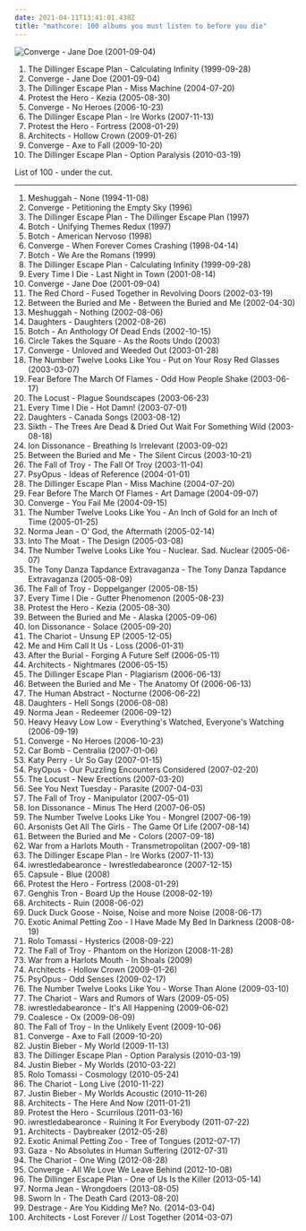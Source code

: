 ```yaml
---
date: 2021-04-11T13:41:01.438Z
title: "mathcore: 100 albums you must listen to before you die"
---
```

![Converge - Jane Doe (2001-09-04)](http://coverartarchive.org/release/c0c80905-b460-4385-b84d-b068eb14bf5a/7979568810-500.jpg "Converge - Jane Doe (2001-09-04)")
<ol class="albums">
<li data-cover="http://coverartarchive.org/release/b37590d5-8bb9-456f-944d-a92251a70a00/26500671993-500.jpg" data-tags="mathcore" role="button">The Dillinger Escape Plan - Calculating Infinity (1999-09-28)</li>
<li data-cover="http://coverartarchive.org/release/c0c80905-b460-4385-b84d-b068eb14bf5a/7979568810-500.jpg" data-tags="metalcore, mathcore, hardcore" role="button">Converge - Jane Doe (2001-09-04)</li>
<li data-cover="http://coverartarchive.org/release/42ea3211-d82a-465a-8ead-741a2e7dcf55/8879651355-500.jpg" data-tags="mathcore" role="button">The Dillinger Escape Plan - Miss Machine (2004-07-20)</li>
<li data-cover="http://coverartarchive.org/release/823a4507-0214-4494-94b4-a412bea51fb3/26400961318-500.jpg" data-tags="mathcore, progressive metalcore" role="button">Protest the Hero - Kezia (2005-08-30)</li>
<li data-cover="http://coverartarchive.org/release/04db6701-f59b-36bc-b729-0c125f1dc263/2471715861-500.jpg" data-tags="metalcore, mathcore, hardcore" role="button">Converge - No Heroes (2006-10-23)</li>
<li data-cover="http://coverartarchive.org/release/f9fb71aa-44af-4cc3-8dd9-ef83a5f95454/9120940458-500.jpg" data-tags="mathcore" role="button">The Dillinger Escape Plan - Ire Works (2007-11-13)</li>
<li data-cover="http://coverartarchive.org/release/1bdae9a8-1c33-310b-9f7a-a03bf9b24f66/12050743618-500.jpg" data-tags="progressive metal, progressive metalcore, mathcore, metalcore" role="button">Protest the Hero - Fortress (2008-01-29)</li>
<li data-cover="http://coverartarchive.org/release/41b4c3be-b228-4abc-a79c-5f2fd31169b4/20002393726-500.jpg" data-tags="metalcore, mathcore" role="button">Architects - Hollow Crown (2009-01-26)</li>
<li data-cover="http://coverartarchive.org/release/84f8ae0e-8d40-409a-adc4-45147c427a3d/26277466151-500.jpg" data-tags="metalcore, mathcore" role="button">Converge - Axe to Fall (2009-10-20)</li>
<li data-cover="http://coverartarchive.org/release/41656589-834e-432e-ac48-e92f7fc0ec58/28510376732-500.jpg" data-tags="mathcore" role="button">The Dillinger Escape Plan - Option Paralysis (2010-03-19)</li>
</ol>
List of 100 - under the cut.
<!-- more -->

_________________

<ol class="albums">
<li data-cover="http://coverartarchive.org/release/c6d7934e-ef96-4ee7-b150-15264dad20e6/7203258162-500.jpg" data-tags="progressive metal, thrash metal, math metal" role="button">
Meshuggah - None (1994-11-08)
</li>
<li data-cover="http://coverartarchive.org/release/3940d3ef-36ee-4485-8b14-70a65f3906b9/26281067448-500.jpg" data-tags="metalcore, hardcore, mathcore" role="button">
Converge - Petitioning the Empty Sky (1996)
</li>
<li data-cover="http://coverartarchive.org/release/864fea9e-14c2-4d91-af31-67c2a06d8622/26500496298-500.jpg" data-tags="mathcore" role="button">
The Dillinger Escape Plan - The Dillinger Escape Plan (1997)
</li>
<li data-cover="http://coverartarchive.org/release/0ea34ebe-26b4-4eef-95c2-6603ecc3149f/28269315809-500.jpg" data-tags="metalcore, mathcore" role="button">
Botch - Unifying Themes Redux (1997)
</li>
<li data-cover="http://coverartarchive.org/release/bf382078-916b-4b37-a2a5-64f1888a4ea7/10719186208-500.jpg" data-tags="mathcore" role="button">
Botch - American Nervoso (1998)
</li>
<li data-cover="http://coverartarchive.org/release/1bcfb75b-d86f-4134-ac22-01d28984b4f9/28715607028-500.jpg" data-tags="metalcore" role="button">
Converge - When Forever Comes Crashing (1998-04-14)
</li>
<li data-cover="http://coverartarchive.org/release/cfe00e87-0088-46ad-81bc-2aaa26582010/22226836156-500.jpg" data-tags="mathcore" role="button">
Botch - We Are the Romans (1999)
</li>
<li data-cover="http://coverartarchive.org/release/b37590d5-8bb9-456f-944d-a92251a70a00/26500671993-500.jpg" data-tags="mathcore" role="button">
The Dillinger Escape Plan - Calculating Infinity (1999-09-28)
</li>
<li data-cover="http://coverartarchive.org/release/d807723f-23f6-426f-8523-0690beeae349/16795995796-500.jpg" data-tags="metalcore, mathcore" role="button">
Every Time I Die - Last Night in Town (2001-08-14)
</li>
<li data-cover="http://coverartarchive.org/release/c0c80905-b460-4385-b84d-b068eb14bf5a/7979568810-500.jpg" data-tags="metalcore, mathcore, hardcore" role="button">
Converge - Jane Doe (2001-09-04)
</li>
<li data-cover="https://img.discogs.com/qyDf468PMSC_vBITyVfMcIVSINQ=/fit-in/600x600/filters:strip_icc():format(jpeg):mode_rgb():quality(90)/discogs-images/R-1031857-1588470996-4412.jpeg.jpg" data-tags="death metal, deathcore" role="button">
The Red Chord - Fused Together in Revolving Doors (2002-03-19)
</li>
<li data-cover="http://coverartarchive.org/release/314ed00f-107c-3794-990b-08dbd9d4c538/15533917233-500.jpg" data-tags="metalcore, progressive metal" role="button">
Between the Buried and Me - Between the Buried and Me (2002-04-30)
</li>
<li data-cover="https://img.discogs.com/5xBkjs9_H7qcUcVCSFd9pfAbu7Y=/fit-in/600x600/filters:strip_icc():format(jpeg):mode_rgb():quality(90)/discogs-images/R-654747-1285957481.jpeg.jpg" data-tags="progressive metal" role="button">
Meshuggah - Nothing (2002-08-06)
</li>
<li data-cover="http://coverartarchive.org/release/ea719664-47cb-41cc-b5df-ec3ce7d5ab31/27629719871-500.jpg" data-tags="mathcore" role="button">
Daughters - Daughters (2002-08-26)
</li>
<li data-cover="http://coverartarchive.org/release/fa31ed8b-d08b-4019-bd10-cc246913b68e/20380277004-500.jpg" data-tags="metalcore, mathcore" role="button">
Botch - An Anthology Of Dead Ends (2002-10-15)
</li>
<li data-cover="https://img.discogs.com/vZJp_NsfZ9gWVgB1b02nWTLnKMk=/fit-in/600x528/filters:strip_icc():format(jpeg):mode_rgb():quality(90)/discogs-images/R-1170925-1478395739-2078.jpeg.jpg" data-tags="screamo" role="button">
Circle Takes the Square - As the Roots Undo (2003)
</li>
<li data-cover="http://coverartarchive.org/release/87cc11ea-834d-4662-ae73-e070c2e247bd/16155591338-500.jpg" data-tags="hardcore, mathcore" role="button">
Converge - Unloved and Weeded Out (2003-01-28)
</li>
<li data-cover="http://coverartarchive.org/release/d0f827bc-770d-41b7-9d77-85816f12ce37/27079443336-500.jpg" data-tags="mathcore" role="button">
The Number Twelve Looks Like You - Put on Your Rosy Red Glasses (2003-03-07)
</li>
<li data-cover="http://coverartarchive.org/release/b40fbe51-7fd8-3526-b451-e98c340aeebb/15731841501-500.jpg" data-tags="metalcore, hardcore, post-hardcore" role="button">
Fear Before The March Of Flames - Odd How People Shake (2003-06-17)
</li>
<li data-cover="http://coverartarchive.org/release/8bd4799f-cb4b-4942-a337-4e7e05734189/4517163075-500.jpg" data-tags="grindcore, mathcore, noisecore" role="button">
The Locust - Plague Soundscapes (2003-06-23)
</li>
<li data-cover="http://coverartarchive.org/release/290d2027-935a-4650-b41e-03716559c364/4441324397-500.jpg" data-tags="metalcore, hardcore" role="button">
Every Time I Die - Hot Damn! (2003-07-01)
</li>
<li data-cover="http://coverartarchive.org/release/8e2047a7-2459-4b44-b7f0-e10a8c88a2f7/24234613745-500.jpg" data-tags="mathcore, experimental" role="button">
Daughters - Canada Songs (2003-08-12)
</li>
<li data-cover="http://coverartarchive.org/release/2caca710-5329-4bc6-81bd-278e2f3a57bb/20525782942-500.jpg" data-tags="progressive metal, mathcore" role="button">
Sikth - The Trees Are Dead & Dried Out Wait For Something Wild (2003-08-18)
</li>
<li data-cover="http://coverartarchive.org/release/964d92e8-f368-4942-935a-897f71a8eac7/16254480661-500.jpg" data-tags="mathcore" role="button">
Ion Dissonance - Breathing Is Irrelevant (2003-09-02)
</li>
<li data-cover="https://img.discogs.com/BXMbpuezaN5RaJUNwwi7D5fJrbk=/fit-in/595x585/filters:strip_icc():format(jpeg):mode_rgb():quality(90)/discogs-images/R-3246636-1372379293-9403.jpeg.jpg" data-tags="progressive metal, metalcore" role="button">
Between the Buried and Me - The Silent Circus (2003-10-21)
</li>
<li data-cover="http://coverartarchive.org/release/a660c2ae-4ad9-4682-b06a-a95ffa3ab4a7/26500850268-500.jpg" data-tags="post-hardcore" role="button">
The Fall of Troy - The Fall Of Troy (2003-11-04)
</li>
<li data-cover="http://coverartarchive.org/release/5574941e-a3f8-4b41-b27a-6fd69b6ca0ec/21363651673-500.jpg" data-tags="mathcore" role="button">
PsyOpus - Ideas of Reference (2004-01-01)
</li>
<li data-cover="http://coverartarchive.org/release/42ea3211-d82a-465a-8ead-741a2e7dcf55/8879651355-500.jpg" data-tags="mathcore" role="button">
The Dillinger Escape Plan - Miss Machine (2004-07-20)
</li>
<li data-cover="http://coverartarchive.org/release/dc15df1e-9d7d-4f41-9314-9d14d8403d2a/26506588067-500.jpg" data-tags="hardcore, metalcore" role="button">
Fear Before The March Of Flames - Art Damage (2004-09-07)
</li>
<li data-cover="http://coverartarchive.org/release/e3f3dd24-798c-4d2e-8f34-7e97d3ced433/7264557525-500.jpg" data-tags="hardcore, metalcore, mathcore" role="button">
Converge - You Fail Me (2004-09-15)
</li>
<li data-cover="https://img.discogs.com/N6kNF0iRCGMMecC9fj9jQx1u8ws=/fit-in/450x450/filters:strip_icc():format(jpeg):mode_rgb():quality(90)/discogs-images/R-770461-1157012412.jpeg.jpg" data-tags="mathcore" role="button">
The Number Twelve Looks Like You - An Inch of Gold for an Inch of Time (2005-01-25)
</li>
<li data-cover="https://img.discogs.com/8E2ZNuEDu1M76ncBIYAhh9LHD1Q=/fit-in/300x300/filters:strip_icc():format(jpeg):mode_rgb():quality(90)/discogs-images/R-2056407-1261321215.jpeg.jpg" data-tags="mathcore" role="button">
Norma Jean - O' God, the Aftermath (2005-02-14)
</li>
<li data-cover="https://img.discogs.com/OC9bIbfe3J-3blyqA-p0KstiUf4=/fit-in/600x597/filters:strip_icc():format(jpeg):mode_rgb():quality(90)/discogs-images/R-2162011-1569763003-3438.jpeg.jpg" data-tags="mathcore" role="button">
Into The Moat - The Design (2005-03-08)
</li>
<li data-cover="http://coverartarchive.org/release/02942ebd-41d0-4868-a6aa-20f70ffee92b/7928073801-500.jpg" data-tags="metalcore, metal, mathcore" role="button">
The Number Twelve Looks Like You - Nuclear. Sad. Nuclear (2005-06-07)
</li>
<li data-cover="https://img.discogs.com/YAd9gr0RvqU1WxJ2xIqmUHZIO1k=/fit-in/220x220/filters:strip_icc():format(jpeg):mode_rgb():quality(90)/discogs-images/R-1456475-1307277740.jpeg.jpg" data-tags="mathcore" role="button">
The Tony Danza Tapdance Extravaganza - The Tony Danza Tapdance Extravaganza (2005-08-09)
</li>
<li data-cover="http://coverartarchive.org/release/45641120-9137-3d9b-bb47-8915b1541a3d/17802812575-500.jpg" data-tags="post-hardcore" role="button">
The Fall of Troy - Doppelganger (2005-08-15)
</li>
<li data-cover="http://coverartarchive.org/release/8bc8d446-5b5f-49de-b9c0-31ce46283831/26720885055-500.jpg" data-tags="metalcore, hardcore" role="button">
Every Time I Die - Gutter Phenomenon (2005-08-23)
</li>
<li data-cover="http://coverartarchive.org/release/823a4507-0214-4494-94b4-a412bea51fb3/26400961318-500.jpg" data-tags="mathcore, progressive metalcore" role="button">
Protest the Hero - Kezia (2005-08-30)
</li>
<li data-cover="http://coverartarchive.org/release/470507f1-c04b-4401-b6db-33ef1ad2d0f7/27965748643-500.jpg" data-tags="progressive metal" role="button">
Between the Buried and Me - Alaska (2005-09-06)
</li>
<li data-cover="https://img.discogs.com/XnnkqZggbijApoY4bKcNmpE5A9w=/fit-in/600x600/filters:strip_icc():format(jpeg):mode_rgb():quality(90)/discogs-images/R-2782286-1300802505.jpeg.jpg" data-tags="mathcore" role="button">
Ion Dissonance - Solace (2005-09-20)
</li>
<li data-cover="http://coverartarchive.org/release/c2a7c5ec-9bf8-45c8-ab10-7fd6a04f90f0/21192167958-500.jpg" data-tags="metalcore, chaotic hardcore, mathcore" role="button">
The Chariot - Unsung EP (2005-12-05)
</li>
<li data-cover="https://img.discogs.com/ZeRp5mTnz1FTfaXCEARMbo2tkd8=/fit-in/398x398/filters:strip_icc():format(jpeg):mode_rgb():quality(90)/discogs-images/R-2547187-1289971364.jpeg.jpg" data-tags="mathcore" role="button">
Me and Him Call It Us - Loss (2006-01-31)
</li>
<li data-cover="http://coverartarchive.org/release/69ea0616-e19f-4c92-bb80-405a1c1df445/27189691829-500.jpg" data-tags="deathcore, progressive metalcore, melodic metalcore, technical metalcore" role="button">
After the Burial - Forging A Future Self (2006-05-11)
</li>
<li data-cover="http://coverartarchive.org/release/fc891dcb-eea0-4659-a9a1-fc21cfb1fab2/20002248335-500.jpg" data-tags="mathcore, metalcore" role="button">
Architects - Nightmares (2006-05-15)
</li>
<li data-cover="http://coverartarchive.org/release/f0d51ae8-6e20-4588-ba6e-e95d04fb36cb/4980648812-500.jpg" data-tags="experimental, hardcore punk, mathcore" role="button">
The Dillinger Escape Plan - Plagiarism (2006-06-13)
</li>
<li data-cover="http://coverartarchive.org/release/00103e5a-a298-4108-9f74-4a5d9490a6ef/2772311711-500.jpg" data-tags="progressive metal, cover album" role="button">
Between the Buried and Me - The Anatomy Of (2006-06-13)
</li>
<li data-cover="http://coverartarchive.org/release/1ccacb7d-082c-4889-bf3e-bc424dfa5c49/26310137897-500.jpg" data-tags="metalcore, progressive metal" role="button">
The Human Abstract - Nocturne (2006-06-22)
</li>
<li data-cover="http://coverartarchive.org/release/d9a38a1e-7009-42b1-a572-1400dd77c1bd/7711404289-500.jpg" data-tags="mathcore" role="button">
Daughters - Hell Songs (2006-08-08)
</li>
<li data-cover="https://img.discogs.com/tyWc16V9BxwvWEIocD7PeSuJ7C0=/fit-in/600x599/filters:strip_icc():format(jpeg):mode_rgb():quality(90)/discogs-images/R-12102410-1528428097-3156.jpeg.jpg" data-tags="metalcore" role="button">
Norma Jean - Redeemer (2006-09-12)
</li>
<li data-cover="http://coverartarchive.org/release/9d13e3dd-67b2-444b-9f54-f420f0801888/26506766143-500.jpg" data-tags="grindcore, experimental" role="button">
Heavy Heavy Low Low - Everything's Watched, Everyone's Watching (2006-09-19)
</li>
<li data-cover="http://coverartarchive.org/release/04db6701-f59b-36bc-b729-0c125f1dc263/2471715861-500.jpg" data-tags="metalcore, mathcore, hardcore" role="button">
Converge - No Heroes (2006-10-23)
</li>
<li data-cover="http://coverartarchive.org/release/2a48e55e-5876-4477-8b53-44474b7f9a35/2061177990-500.jpg" data-tags="mathcore" role="button">
Car Bomb - Centralia (2007-01-06)
</li>
<li data-cover="https://img.discogs.com/VPZYWF2ksSiHJqfZgVaantZcQWw=/fit-in/600x570/filters:strip_icc():format(jpeg):mode_rgb():quality(90)/discogs-images/R-5182187-1386762667-5591.jpeg.jpg" data-tags="female vocalists" role="button">
Katy Perry - Ur So Gay (2007-01-15)
</li>
<li data-cover="https://img.discogs.com/iWyRJbHjh45yON6e95jzI7_Q7yE=/fit-in/240x240/filters:strip_icc():format(jpeg):mode_rgb():quality(90)/discogs-images/R-1061669-1189109237.jpeg.jpg" data-tags="mathcore" role="button">
PsyOpus - Our Puzzling Encounters Considered (2007-02-20)
</li>
<li data-cover="http://coverartarchive.org/release/6bda19eb-20e4-4f9c-9b21-4ec27d086d57/4517182459-500.jpg" data-tags="mathcore" role="button">
The Locust - New Erections (2007-03-20)
</li>
<li data-cover="https://img.discogs.com/Uk0nm8c7oLNBjTpasaPyptc34Q4=/fit-in/450x450/filters:strip_icc():format(jpeg):mode_rgb():quality(90)/discogs-images/R-1393274-1215839336.jpeg.jpg" data-tags="mathcore" role="button">
See You Next Tuesday - Parasite (2007-04-03)
</li>
<li data-cover="https://img.discogs.com/F0PJpap4eBWr5cbsS72NJ-CgUBo=/fit-in/600x539/filters:strip_icc():format(jpeg):mode_rgb():quality(90)/discogs-images/R-1071802-1215843325.jpeg.jpg" data-tags="post-hardcore" role="button">
The Fall of Troy - Manipulator (2007-05-01)
</li>
<li data-cover="http://coverartarchive.org/release/36ecf488-9cdb-391a-9f51-d0c34254d045/19974817755-500.jpg" data-tags="mathcore" role="button">
Ion Dissonance - Minus The Herd (2007-06-05)
</li>
<li data-cover="http://coverartarchive.org/release/3c89d6d8-74f6-375f-a06e-a271012d3ccd/27078108254-500.jpg" data-tags="mathcore" role="button">
The Number Twelve Looks Like You - Mongrel (2007-06-19)
</li>
<li data-cover="http://coverartarchive.org/release/1066b8f2-237c-4461-9dbb-540a5aecc540/15528876986-500.jpg" data-tags="deathcore" role="button">
Arsonists Get All The Girls - The Game Of Life (2007-08-14)
</li>
<li data-cover="http://coverartarchive.org/release/e1ca8464-3477-4568-b4e3-88aaa08b38d1/15533985949-500.jpg" data-tags="progressive metal" role="button">
Between the Buried and Me - Colors (2007-09-18)
</li>
<li data-cover="https://img.discogs.com/RCXdsHPq9KCvHZk_It-uxfeso40=/fit-in/450x450/filters:strip_icc():format(jpeg):mode_rgb():quality(90)/discogs-images/R-1723289-1239279534.jpeg.jpg" data-tags="deathcore, mathcore" role="button">
War from a Harlots Mouth - Transmetropolitan (2007-09-18)
</li>
<li data-cover="http://coverartarchive.org/release/f9fb71aa-44af-4cc3-8dd9-ef83a5f95454/9120940458-500.jpg" data-tags="mathcore" role="button">
The Dillinger Escape Plan - Ire Works (2007-11-13)
</li>
<li data-cover="http://coverartarchive.org/release/1ee0ac7b-3696-44e3-94c8-783eda35ee75/6683333870-500.jpg" data-tags="experimental, mathcore, deathcore" role="button">
iwrestledabearonce - Iwrestledabearonce (2007-12-15)
</li>
<li data-cover="http://coverartarchive.org/release/855f0762-01b7-4d7f-99f4-364eca05bb4e/8270013529-500.jpg" data-tags="mathcore" role="button">
Capsule - Blue (2008)
</li>
<li data-cover="http://coverartarchive.org/release/1bdae9a8-1c33-310b-9f7a-a03bf9b24f66/12050743618-500.jpg" data-tags="progressive metal, progressive metalcore, mathcore, metalcore" role="button">
Protest the Hero - Fortress (2008-01-29)
</li>
<li data-cover="http://coverartarchive.org/release/d08330be-7e1b-4cc1-b9b9-a1662c0ad62f/14476655259-500.jpg" data-tags="experimental, grindcore, cybergrind" role="button">
Genghis Tron - Board Up the House (2008-02-19)
</li>
<li data-cover="https://img.discogs.com/SQxuLUlGGruxVSMBdmpI8Ev6iro=/fit-in/300x304/filters:strip_icc():format(jpeg):mode_rgb():quality(90)/discogs-images/R-2551329-1290045489.jpeg.jpg" data-tags="mathcore" role="button">
Architects - Ruin (2008-06-02)
</li>
<li data-cover="https://img.discogs.com/R77oDC3ePNo5T3pWma__RIMQ-s0=/fit-in/300x300/filters:strip_icc():format(jpeg):mode_rgb():quality(90)/discogs-images/R-3094173-1315434080.jpeg.jpg" data-tags="mathcore" role="button">
Duck Duck Goose - Noise, Noise and more Noise (2008-06-17)
</li>
<li data-cover="https://img.discogs.com/flx8uYuhHbv5WMKluPM8fxzQEZQ=/fit-in/500x450/filters:strip_icc():format(jpeg):mode_rgb():quality(90)/discogs-images/R-2846257-1303732161.jpeg.jpg" data-tags="mathcore" role="button">
Exotic Animal Petting Zoo - I Have Made My Bed In Darkness (2008-08-19)
</li>
<li data-cover="https://img.discogs.com/WXCzUlxcbTfWdmg6kmfZefVZOlM=/fit-in/600x600/filters:strip_icc():format(jpeg):mode_rgb():quality(90)/discogs-images/R-1585544-1330683903.jpeg.jpg" data-tags="mathcore" role="button">
Rolo Tomassi - Hysterics (2008-09-22)
</li>
<li data-cover="http://coverartarchive.org/release/df45d0f3-7ce4-4e18-8a59-6d87103829cc/8703023202-500.jpg" data-tags="progressive rock, progressive, post-hardcore" role="button">
The Fall of Troy - Phantom on the Horizon (2008-11-28)
</li>
<li data-cover="https://img.discogs.com/KKrjcWZWW8fuDoNOcKeWLf-C8pY=/fit-in/500x500/filters:strip_icc():format(jpeg):mode_rgb():quality(90)/discogs-images/R-2351791-1278921289.png.jpg" data-tags="mathcore, deathcore" role="button">
War from a Harlots Mouth - In Shoals (2009)
</li>
<li data-cover="http://coverartarchive.org/release/41b4c3be-b228-4abc-a79c-5f2fd31169b4/20002393726-500.jpg" data-tags="metalcore, mathcore" role="button">
Architects - Hollow Crown (2009-01-26)
</li>
<li data-cover="https://img.discogs.com/LdIBybccl9F1k4KFW2wVPXcqAJI=/fit-in/500x500/filters:strip_icc():format(jpeg):mode_rgb():quality(90)/discogs-images/R-1694186-1307191550.jpeg.jpg" data-tags="mathcore" role="button">
PsyOpus - Odd Senses (2009-02-17)
</li>
<li data-cover="http://coverartarchive.org/release/4f03e19a-4395-4cc4-922d-852cf1270ce4/24074921452-500.jpg" data-tags="mathcore" role="button">
The Number Twelve Looks Like You - Worse Than Alone (2009-03-10)
</li>
<li data-cover="http://coverartarchive.org/release/df0fb4c2-0482-4046-bdb0-89695b1d4d6f/21192200341-500.jpg" data-tags="chaotic hardcore, mathcore" role="button">
The Chariot - Wars and Rumors of Wars (2009-05-05)
</li>
<li data-cover="https://img.discogs.com/CHr9MOiiZyTmk44zGoENbFH68YY=/fit-in/600x590/filters:strip_icc():format(jpeg):mode_rgb():quality(90)/discogs-images/R-5139790-1604255277-1206.jpeg.jpg" data-tags="experimental, deathcore, mathcore" role="button">
iwrestledabearonce - It's All Happening (2009-06-02)
</li>
<li data-cover="http://coverartarchive.org/release/264134a2-99f2-4a38-80da-ecc4c5e3df6f/28729186719-500.jpg" data-tags="mathcore" role="button">
Coalesce - Ox (2009-06-09)
</li>
<li data-cover="http://coverartarchive.org/release/ff398e09-c0ce-4d06-ac4c-de78096b6551/24625583789-500.jpg" data-tags="progressive rock, post-hardcore, progressive" role="button">
The Fall of Troy - In the Unlikely Event (2009-10-06)
</li>
<li data-cover="http://coverartarchive.org/release/84f8ae0e-8d40-409a-adc4-45147c427a3d/26277466151-500.jpg" data-tags="metalcore, mathcore" role="button">
Converge - Axe to Fall (2009-10-20)
</li>
<li data-cover="http://coverartarchive.org/release/ca702418-7848-3992-b860-18409362b356/3667047678-500.jpg" data-tags="justin bieber, my world, totec radio" role="button">
Justin Bieber - My World (2009-11-13)
</li>
<li data-cover="http://coverartarchive.org/release/41656589-834e-432e-ac48-e92f7fc0ec58/28510376732-500.jpg" data-tags="mathcore" role="button">
The Dillinger Escape Plan - Option Paralysis (2010-03-19)
</li>
<li data-cover="http://coverartarchive.org/release/6bfba6d5-71fc-454b-b3a0-63632a1459fa/20855090957-500.jpg" data-tags="totec radio, justin bieber, goregrind, justin bieber my worlds" role="button">
Justin Bieber - My Worlds (2010-03-22)
</li>
<li data-cover="http://coverartarchive.org/release/95961c06-c3bb-4fe1-912e-7559ce0340fe/10554778238-500.jpg" data-tags="mathcore" role="button">
Rolo Tomassi - Cosmology (2010-05-24)
</li>
<li data-cover="https://img.discogs.com/3LOAhxCjAStQ3AEgV1qAsukrKag=/fit-in/600x600/filters:strip_icc():format(jpeg):mode_rgb():quality(90)/discogs-images/R-2565251-1290716034.jpeg.jpg" data-tags="mathcore" role="button">
The Chariot - Long Live (2010-11-22)
</li>
<li data-cover="http://coverartarchive.org/release/d9206472-5d0c-4617-a1d3-75466a346934/15444150049-500.jpg" data-tags="totec radio, justin bieber" role="button">
Justin Bieber - My Worlds Acoustic (2010-11-26)
</li>
<li data-cover="http://coverartarchive.org/release/27f2d3c5-50b6-4a97-a2d1-2da283881fe3/20002674834-500.jpg" data-tags="metalcore" role="button">
Architects - The Here And Now (2011-01-21)
</li>
<li data-cover="https://img.discogs.com/H-JdMk0flhfn4gE_wPRYTwcmciU=/fit-in/400x400/filters:strip_icc():format(jpeg):mode_rgb():quality(90)/discogs-images/R-2848672-1606643252-5453.jpeg.jpg" data-tags="progressive metal" role="button">
Protest the Hero - Scurrilous (2011-03-16)
</li>
<li data-cover="http://coverartarchive.org/release/4d5c51e6-f00f-4570-b136-85fc53e9e3a8/26433855871-500.jpg" data-tags="experimental, mathcore" role="button">
iwrestledabearonce - Ruining It For Everybody (2011-07-22)
</li>
<li data-cover="http://coverartarchive.org/release/988be515-048f-49a6-b963-449f686e321d/2550406279-500.jpg" data-tags="metalcore" role="button">
Architects - Daybreaker (2012-05-28)
</li>
<li data-cover="https://img.discogs.com/VxPOyi7QR_pWBZEx5PK6K6Syo0o=/fit-in/300x300/filters:strip_icc():format(jpeg):mode_rgb():quality(90)/discogs-images/R-3970280-1350934522-3015.jpeg.jpg" data-tags="ambient, experimental, progressive metal, shoegaze, atmospheric, post-hardcore, mathcore, avant-garde metal, green metal, lolwut, trannys" role="button">
Exotic Animal Petting Zoo - Tree of Tongues (2012-07-17)
</li>
<li data-cover="http://coverartarchive.org/release/d021d222-c3e9-44ae-a202-39bb78d6ca0f/11766632263-500.jpg" data-tags="mathcore" role="button">
Gaza - No Absolutes in Human Suffering (2012-07-31)
</li>
<li data-cover="http://coverartarchive.org/release/775c34f7-1a15-4473-b82c-e10b7126b2df/9439600170-500.jpg" data-tags="chaotic hardcore, mathcore" role="button">
The Chariot - One Wing (2012-08-28)
</li>
<li data-cover="https://img.discogs.com/eX7pVRAAMkOij8l1xUNtAbQsFXs=/fit-in/600x600/filters:strip_icc():format(jpeg):mode_rgb():quality(90)/discogs-images/R-4129243-1546927663-6584.jpeg.jpg" data-tags="metalcore, mathcore" role="button">
Converge - All We Love We Leave Behind (2012-10-08)
</li>
<li data-cover="http://coverartarchive.org/release/1b64f883-57dd-4715-89eb-77ad56c193f6/24759113400-500.jpg" data-tags="mathcore" role="button">
The Dillinger Escape Plan - One of Us Is the Killer (2013-05-14)
</li>
<li data-cover="http://coverartarchive.org/release/040b2ef9-8923-4b92-9670-40c7548d468b/4877251710-500.jpg" data-tags="mathcore, hardcore" role="button">
Norma Jean - Wrongdoers (2013-08-05)
</li>
<li data-cover="http://coverartarchive.org/release/211b6917-8c48-4a95-9dd7-a61f564dd7ea/6819593306-500.jpg" data-tags="mathcore" role="button">
Sworn In - The Death Card (2013-08-20)
</li>
<li data-cover="http://coverartarchive.org/release/d38eb752-3eef-4fed-8128-125b89406dc7/6655634678-500.jpg" data-tags="progressive metal, melodic death metal, mathcore, modern metal, melodic death metalcore" role="button">
Destrage - Are You Kidding Me? No. (2014-03-04)
</li>
<li data-cover="http://coverartarchive.org/release/db412f0a-c58b-47f5-ac5f-d163e9ffa715/6303246041-500.jpg" data-tags="metalcore" role="button">
Architects - Lost Forever // Lost Together (2014-03-07)
</li>
</ol>